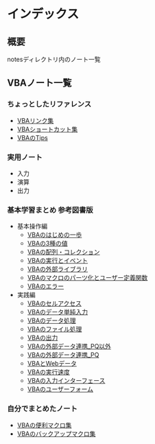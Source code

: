 # インデックス

## 概要

notesディレクトリ内のノート一覧

## VBAノート一覧

### ちょっとしたリファレンス

- [VBAリンク集](notes/VBAリンク集.md)
- [VBAショートカット集](notes/VBAショートカット.md)
- [VBAのTips](notes/VBAのTips.md)

### 実用ノート

- 入力
- 演算
- 出力

### 基本学習まとめ 参考図書版

- 基本操作編
  - [VBAのはじめの一歩](notes/VBAのはじめの一歩.md)
  - [VBAの3種の値](notes/VBAの3種の値.md)
  - [VBAの配列・コレクション](notes/VBAの配列コレクション.md)
  - [VBAの実行とイベント](notes/VBAの実行とイベント.md)
  - [VBAの外部ライブラリ](notes/VBAの外部ライブラリ.md)
  - [VBAのマクロのパーツ化とユーザー定義関数](notes/VBAのマクロのパーツ化とユーザー定義関数.md)
  - [VBAのエラー](notes/VBAのエラー.md)
- 実践編
  - [VBAのセルアクセス](notes/VBAのセルアクセス.md)
  - [VBAのデータ単純入力](notes/VBAのデータ単純入力.md)
  - [VBAのデータ処理](notes/VBAのデータ処理.md)
  - [VBAのファイル処理](notes/VBAのファイル処理.md)
  - [VBAの出力](notes/VBAの出力.md)
  - [VBAの外部データ連携_PQ以外](notes/VBAの外部データ連携_PQ以外.md)
  - [VBAの外部データ連携_PQ](notes/VBAの外部データ連携_PQ.md)
  - [VBAとWebデータ](notes/VBAとWebデータ.md)
  - [VBAの実行速度](notes/VBAの実行速度.md)
  - [VBAの入力インターフェース](notes/VBAの入力インターフェース.md)
  - [VBAのユーザーフォーム](notes/VBAのユーザーフォーム.md)

### 自分でまとめたノート

- [VBAの便利マクロ集](notes/VBAの便利マクロ集.md)
- [VBAのバックアップマクロ集](notes/VBAのバックアップマクロ集.md)
